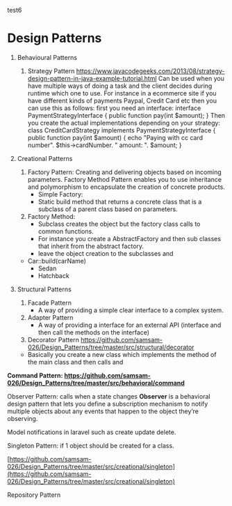 test6
# Design  Patterns

 1. Behavioural Patterns
     1. Strategy Pattern
  https://www.javacodegeeks.com/2013/08/strategy-design-pattern-in-java-example-tutorial.html
  Can be used when you have multiple ways of doing a task and the client decides during runtime which one to use.
 For instance in a ecommerce site if you have different kinds of payments Paypal, Credit Card etc then you can use this as follows:
    first you need an interface:
     interface PaymentStrategyInterface {
        public function pay(int $amount);
     }
     Then you create the actual implementations depending on your strategy:
     class CreditCardStrategy implements PaymentStrategyInterface {
        public function pay(int $amount) {
        echo "Paying with cc card number". $this->cardNumber. " amount: ". $amount;
        }
    


 2. Creational Patterns
     1. Factory Pattern:  Creating and delivering objects based on incoming parameters. 
        Factory Method Pattern enables you to use inheritance and polymorphism to encapsulate the creation of concrete products.
           - Simple Factory:
           - Static build method that returns a concrete class that is a subclass of a parent class based on parameters. 
     3. Factory Method:
         - Subclass creates the object but the factory class calls to common functions. 
         - For instance you create a AbstractFactory and then sub classes that inherit from the abstract factory. 
         - leave the object creation to the subclasses and  
	- Car::build(carName)
		- Sedan
		- Hatchback 
	
3. Structural Patterns
	 1. Facade Pattern 
		- A way of providing a simple clear interface to a complex system. 
	 2. Adapter Pattern
		- A way of providing a interface for an external API (interface and then call the methods on the interface)
	 3. Decorator Pattern https://github.com/samsam-026/Design_Patterns/tree/master/src/structural/decorator
	- Basically you create a new class which implements the method of the main class and then calls and 


**Command Pattern: https://github.com/samsam-026/Design_Patterns/tree/master/src/behavioral/command**

Observer Pattern: calls when a state changes
**Observer** is a behavioral design pattern that lets you define a subscription mechanism to notify multiple objects about any events that happen to the object they’re observing.

Model notifications in laravel such as create update delete.

Singleton Pattern: if 1 object should be created for a class.

[https://github.com/samsam-026/Design_Patterns/tree/master/src/creational/singleton](https://github.com/samsam-026/Design_Patterns/tree/master/src/creational/singleton)



Repository Pattern
